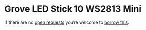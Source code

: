 # Grove LED Stick 10 WS2813 Mini
If there are no [open requests](../../../../issues?q=is%3Aissue+is%3Aopen+%22Grove+LED+Stick+10+WS2813+Mini%22) you're welcome to [borrow this](../../../../issues/new?title=Borrow+request+for+Grove+LED+Stick+10+WS2813+Mini&body=1+piece+of+%5Bthis%5D%28..%2Fblob%2Fmain%2F.%2FHardware%2FActuators%2FGrove_LED_Stick_10_WS2813_Mini.md%29+for+~2+weeks.).